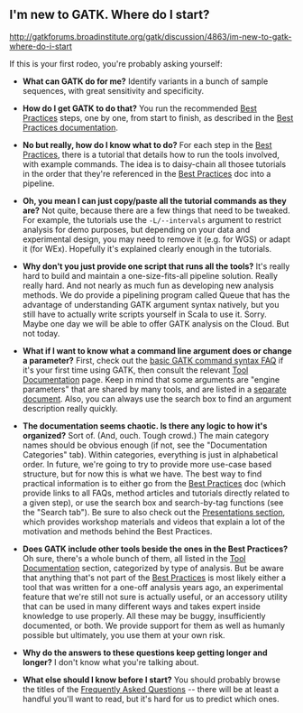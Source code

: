 ## I'm new to GATK. Where do I start?

http://gatkforums.broadinstitute.org/gatk/discussion/4863/im-new-to-gatk-where-do-i-start

<p>If this is your first rodeo, you're probably asking yourself:</p>
<ul>
<li>
<p><strong>What can GATK do for me?</strong>
Identify variants in a bunch of sample sequences, with great sensitivity and specificity.</p>
</li>
<li>
<p><strong>How do I get GATK to do that?</strong>
You run the recommended <a href="https://www.broadinstitute.org/gatk/guide/best-practices">Best Practices</a> steps, one by one, from start to finish, as described in the <a href="https://www.broadinstitute.org/gatk/guide/best-practices">Best Practices documentation</a>.</p>
</li>
<li>
<p><strong>No but really, how do I know what to do?</strong>
For each step in the <a href="https://www.broadinstitute.org/gatk/guide/best-practices">Best Practices</a>, there is a tutorial that details how to run the tools involved, with example commands. The idea is to daisy-chain all thosee tutorials in the order that they're referenced in the <a href="https://www.broadinstitute.org/gatk/guide/best-practices">Best Practices</a> doc into a pipeline.</p>
</li>
<li>
<p><strong>Oh, you mean I can just copy/paste all the tutorial commands as they are?</strong>
Not quite, because there are a few things that need to be tweaked. For example, the tutorials use the <code>-L/--intervals</code> argument to restrict analysis for demo purposes, but depending on your data and experimental design, you may need to remove it (e.g. for WGS) or adapt it (for WEx). Hopefully it's explained clearly enough in the tutorials.</p>
</li>
<li>
<p><strong>Why don't you just provide one script that runs all the tools?</strong>
It's really hard to build and maintain a one-size-fits-all pipeline solution. Really really hard. And not nearly as much fun as developing new analysis methods. We do provide a pipelining program called Queue that has the advantage of understanding GATK argument syntax natively, but you still have to actually write scripts yourself in Scala to use it. Sorry. Maybe one day we will be able to offer GATK analysis on the Cloud. But not today. </p>
</li>
<li>
<p><strong>What if I want to know what a command line argument does or change a parameter?</strong>
First, check out the <a href="https://www.broadinstitute.org/gatk/guide/article?id=4669">basic GATK command syntax FAQ</a> if it's your first time using GATK, then consult the relevant <a href="https://www.broadinstitute.org/gatk/guide/tooldocs/index">Tool Documentation</a> page. Keep in mind that some arguments are &quot;engine parameters&quot; that are shared by many tools, and are listed in a <a href="https://www.broadinstitute.org/gatk/guide/tooldocs/org_broadinstitute_gatk_engine_CommandLineGATK.php">separate document</a>. Also, you can always use the search box to find an argument description really quickly. </p>
</li>
<li>
<p><strong>The documentation seems chaotic. Is there any logic to how it's organized?</strong>
Sort of. (And, ouch. Tough crowd.) The main category names should be obvious enough (if not, see the &quot;Documentation Categories&quot; tab). Within categories, everything is just in alphabetical order. In future, we're going to try to provide more use-case based structure, but for now this is what we have. The best way to find practical information is to either go from the <a href="https://www.broadinstitute.org/gatk/guide/best-practices">Best Practices</a> doc (which provide links to all FAQs, method articles and tutorials directly related to a given step), or use the search box and search-by-tag functions (see the &quot;Search tab&quot;). Be sure to also check out the <a href="https://www.broadinstitute.org/gatk/guide/presentations">Presentations section</a>, which provides workshop materials and videos that explain a lot of the motivation and methods behind the Best Practices. </p>
</li>
<li>
<p><strong>Does GATK include other tools beside the ones in the Best Practices?</strong>
Oh sure, there's a whole bunch of them, all listed in the <a href="https://www.broadinstitute.org/gatk/guide/tooldocs/index">Tool Documentation</a> section, categorized by type of analysis. But be aware that anything that's not part of the <a href="https://www.broadinstitute.org/gatk/guide/best-practices">Best Practices</a> is most likely either a tool that was written for a one-off analysis years ago, an experimental feature that we're still not sure is actually useful, or an accessory utility that can be used in many different ways and takes expert inside knowledge to use properly. All these may be buggy, insufficiently documented, or both. We provide support for them as well as humanly possible but ultimately, you use them at your own risk. </p>
</li>
<li>
<p><strong>Why do the answers to these questions keep getting longer and longer?</strong>
I don't know what you're talking about. </p>
</li>
<li><strong>What else should I know before I start?</strong>
You should probably browse the titles of the <a href="https://www.broadinstitute.org/gatk/guide/topic?name=faqs">Frequently Asked Questions</a> -- there will be at least a handful you'll want to read, but it's hard for us to predict which ones.</li>
</ul>